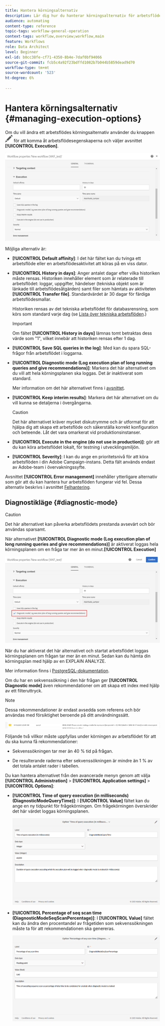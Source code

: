 ```yaml
---
title: Hantera körningsalternativ
description: Lär dig hur du hanterar körningsalternativ för arbetsflöden.
audience: automating
content-type: reference
topic-tags: workflow-general-operation
context-tags: workflow,overview;workflow,main
feature: Workflows
role: Data Architect
level: Beginner
exl-id: b0cc38fe-cf71-4350-8b4e-7daf0bf94066
source-git-commit: fcb5c4a92f23bdffd1082b7b044b5859dead9d70
workflow-type: tm+mt
source-wordcount: '523'
ht-degree: 6%

---
```


# Hantera körningsalternativ {#managing-execution-options}

Om du vill ändra ett arbetsflödes körningsalternativ använder du knappen ![](assets/edit_darkgrey-24px.png) för att komma åt arbetsflödesegenskaperna och väljer avsnittet **[!UICONTROL Execution]**.

![](assets/wkf_execution_6.png)

Möjliga alternativ är:

* **[!UICONTROL Default affinity]**: I det här fältet kan du tvinga ett arbetsflöde eller en arbetsflödesaktivitet att köras på en viss dator.

* **[!UICONTROL History in days]**: Anger antalet dagar efter vilka historiken måste rensas. Historiken innehåller element som är relaterade till arbetsflödet: loggar, uppgifter, händelser (tekniska objekt som är länkade till arbetsflödesåtgärden) samt filer som hämtats av aktiviteten **[!UICONTROL Transfer file]**. Standardvärdet är 30 dagar för färdiga arbetsflödesmallar.

   Historiken rensas av det tekniska arbetsflödet för databasrensning, som körs som standard varje dag (se [Lista över tekniska arbetsflöden](../../administration/using/technical-workflows.md).)

   >[!IMPORTANT]
   >
   >Om fältet **[!UICONTROL History in days]** lämnas tomt betraktas dess värde som &quot;1&quot;, vilket innebär att historiken rensas efter 1 dag.

* **[!UICONTROL Save SQL queries in the log]**: Med kan du spara SQL-frågor från arbetsflödet i loggarna.

* **[!UICONTROL Diagnostic mode (Log execution plan of long running queries and give recommendations)]**: Markera det här alternativet om du vill att hela körningsplanen ska loggas. Det är inaktiverat som standard.

   Mer information om det här alternativet finns i [avsnittet](#diagnostic-mode).

* **[!UICONTROL Keep interim results]**: Markera det här alternativet om du vill kunna se detaljerna i övergångarna.

   >[!CAUTION]
   >
   >Det här alternativet kräver mycket diskutrymme och är utformat för att hjälpa dig att skapa ett arbetsflöde och säkerställa korrekt konfiguration och beteende. Låt det vara omarkerat vid produktionsinstanser.

* **[!UICONTROL Execute in the engine (do not use in production)]**: gör att du kan köra arbetsflödet lokalt, för testning i utvecklingsmiljön.

* **[!UICONTROL Severity]**: I kan du ange en prioritetsnivå för att köra arbetsflöden i din Adobe Campaign-instans. Detta fält används endast av Adobe-team i övervakningssyfte.

Avsnittet **[!UICONTROL Error management]** innehåller ytterligare alternativ som gör att du kan hantera hur arbetsflöden fungerar vid fel. Dessa alternativ beskrivs i avsnittet [Felhantering](../../automating/using/monitoring-workflow-execution.md#error-management).

## Diagnostikläge {#diagnostic-mode}

>[!CAUTION]
>
>Det här alternativet kan påverka arbetsflödets prestanda avsevärt och bör användas sparsamt.

När alternativet **[!UICONTROL Diagnostic mode (Log execution plan of long running queries and give recommendations)]** är aktiverat loggas hela körningsplanen om en fråga tar mer än en minut.**[!UICONTROL Execution]**

![](assets/wkf_diagnostic.png)

När du har aktiverat det här alternativet och startat arbetsflödet loggas körningsplanen om frågan tar mer än en minut. Sedan kan du hämta din körningsplan med hjälp av en EXPLAIN ANALYZE.

Mer information finns i [PostgreSQL-dokumentation](https://www.postgresql.org/docs/9.4/using-explain.html).

Om du har en sekvenssökning i den här frågan ger **[!UICONTROL Diagnostic mode]** även rekommendationer om att skapa ett index med hjälp av ett filteruttryck.

>[!NOTE]
>
> Dessa rekommendationer är endast avsedda som referens och bör användas med försiktighet beroende på ditt användningssätt.

![](assets/wkf_diagnostic_4.png)

Följande två villkor måste uppfyllas under körningen av arbetsflödet för att du ska kunna få rekommendationer:

* Sekvenssökningen tar mer än 40 % tid på frågan.

* De resulterande raderna efter sekvenssökningen är mindre än 1 % av det totala antalet rader i tabellen.

Du kan hantera alternativet från den avancerade menyn genom att välja **[!UICONTROL Administration]** > **[!UICONTROL Application settings]** > **[!UICONTROL Options]**:

* **[!UICONTROL Time of query execution (in milliseconds)(DiagnosticModeQueryTime)]**: I  **[!UICONTROL Value]** fältet kan du ange en ny tidpunkt för frågekörningen. Om frågekörningen överskrider det här värdet loggas körningsplanen.

   ![](assets/wkf_diagnostic_2.png)

* **[!UICONTROL Percentage of seq scan time (DiagnosticModeSeqScanPercentage)]**: I  **[!UICONTROL Value]** fältet kan du ändra den procentandel av frågetiden som sekvenssökningen måste ta för att rekommendationen ska genereras.

   ![](assets/wkf_diagnostic_3.png)
